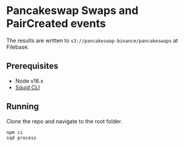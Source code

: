 # Pancakeswap Swaps and PairCreated events

The results are written to `s3://pancakeswap-binance/pancakeswaps` at Filebase.

## Prerequisites

- Node v16.x
- [Squid CLI](https://docs.subsquid.io/squid-cli/)

## Running 

Clone the repo and navigate to the root folder.

```bash
npm ci
sqd process
```
